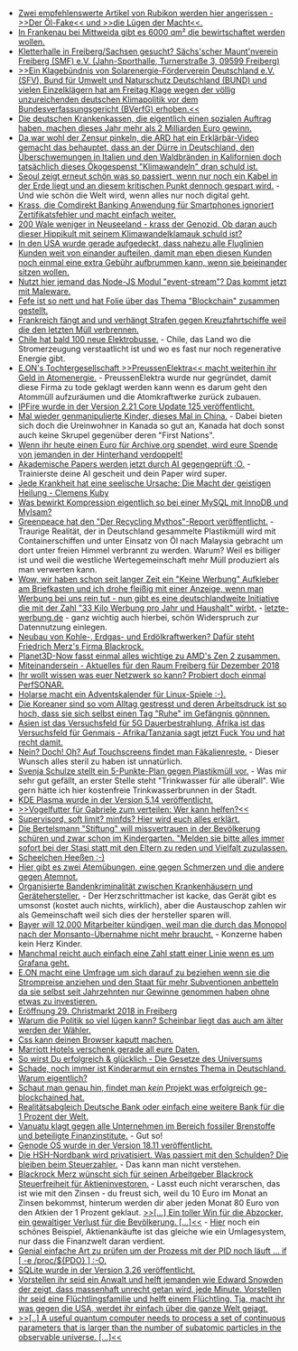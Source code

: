 * [Zwei empfehlenswerte Artikel von Rubikon werden hier angerissen - >>Der Öl-Fake<< und >>die Lügen der Macht<<.](http://www.niewiederkrieg.eu/?p=784)
* [In Frankenau bei Mittweida gibt es 6000 qm² die bewirtschaftet werden wollen.](https://bio-erzgebirge.de/wp/?p=16924)
* [Kletterhalle in Freiberg/Sachsen gesucht? Sächs'scher Maunt'nverein Freiberg (SMF) e.V. (Jahn-Sporthalle, Turnerstraße 3, 09599 Freiberg)](https://www.smf-ev.de)
* [>>Ein Klagebündnis von Solarenergie-Förderverein Deutschland e.V. (SFV), Bund für Umwelt und Naturschutz Deutschland (BUND) und vielen Einzelklägern hat am Freitag Klage wegen der völlig unzureichenden deutschen Klimapolitik vor dem Bundesverfassungsgericht (BVerfG) erhoben.<<](http://www.sonnenseite.com/de/politik/verfassungsklage-wegen-unzureichender-deutscher-klimapolitik.html)
* [Die deutschen Krankenkassen, die eigentlich einen sozialen Auftrag haben, machen dieses Jahr mehr als 2 Milliarden Euro gewinn.](https://www.neopresse.com/wissenschaft/unglaublich-auch-die-krankenkassen-machen-einen-milliardengewinn-wieder/)
* [Da war wohl der Zensur pinkeln, die ARD hat ein Erklärbär-Video gemacht das behauptet, dass an der Dürre in Deutschland, den Überschwemungen in Italien und den Waldbränden in Kalifornien doch tatsächlich dieses Ökogespenst "Klimawandeln" dran schuld ist.](https://blog.fefe.de/?ts=a502d366)
* [Seoul zeigt erneut schön was so passiert, wenn nur noch ein Kabel in der Erde liegt und an diesem kritischen Punkt dennoch gespart wird.](https://blog.fefe.de/?ts=a502d91a) - Und wie schön die Welt wird, wenn alles nur noch digital geht.
* [Krass, die Comdirekt Banking Anwendung für Smartphones ignoriert Zertifikatsfehler und macht einfach weiter.](https://blog.fefe.de/?ts=a502de88)
* [200 Wale weniger in Neuseeland - krass der Genozid. Ob daran auch dieser Hippikult mit seinem Klimawandelklamauk schuld ist?](https://netzfrauen.org/2018/11/26/newzealand-2/)
* [In den USA wurde gerade aufgedeckt, dass nahezu alle Fluglinien Kunden weit von einander aufteilen, damit man eben diesen Kunden noch einmal eine extra Gebühr aufbrummen kann, wenn sie beieinander sitzen wollen.](https://blog.fefe.de/?ts=a502f9c6)
* [Nutzt hier jemand das Node-JS Modul "event-stream"? Das kommt jetzt mit Maleware.](https://blog.fefe.de/?ts=a502fac9)
* [Fefe ist so nett und hat Folie über das Thema "Blockchain" zusammen gestellt.](https://blog.fefe.de/?ts=a5028113)
* [Frankreich fängt and und verhängt Strafen gegen Kreuzfahrtschiffe weil die den letzten Müll verbrennen.](https://blog.fefe.de/?ts=a5028ea5)
* [Chile hat bald 100 neue Elektrobusse.](http://www.sonnenseite.com/de/mobilitaet/yutong-bus-liefert-100-electrobusse-nach-chile.html) - Chile, das Land wo die Stromerzeugung verstaatlicht ist und wo es fast nur noch regenerative Energie gibt.
* [E.ON's Tochtergesellschaft >>PreussenElektra<< macht weiterhin ihr Geld in Atomenergie.](http://www.sonnenseite.com/de/wirtschaft/e.on-setzt-weiter-auf-atomenergie.html) - PreussenElektra wurde nur gegründet, damit diese Firma zu tode geklagt werden kann wenn es darum geht den Atommüll aufzuräumen und die Atomkraftwerke zurück zubauen.
* [IPFire wurde in der Version 2.21 Core Update 125 veröffentlicht.](https://www.pro-linux.de/news/1/26538/ipfire-221-core-update-125-unterst%C3%BCtzt-80211ac.html)
* [Mal wieder genmanipulierte Kinder, dieses Mal in China.](https://netzfrauen.org/2018/11/27/crispr-2/) - Dabei bieten sich doch die Ureinwohner in Kanada so gut an, Kanada hat doch sonst auch keine Skrupel gegenüber deren "First Nations".
* [Wenn ihr heute einen Euro für Archive.org spendet, wird eure Spende von jemanden in der Hinterhand verdoppelt!](https://blog.fefe.de/?ts=a503ab7b)
* [Akademische Papers werden jetzt durch AI gegengeprüft :O.](https://blog.fefe.de/?ts=a5039c29) - Trainierste deine AI gescheit und dein Paper wird super.
* [Jede Krankheit hat eine seelische Ursache: Die Macht der geistigen Heilung - Clemens Kuby](https://www.welt-im-wandel.tv/video/jede-krankheit-hat-eine-seelische-ursache-die-macht-der-geistigen-heilung-clemens-kuby/)
* [Was bewirkt Kompression eigentlich so bei einer MySQL mit InnoDB und MyIsam?](https://www.percona.com/blog/2018/11/23/compression-options-in-mysql-part-1/)
* [Greenpeace hat den "Der Recycling Mythos"-Report veröffentlicht.](http://www.sonnenseite.com/de/umwelt/plastik-aus-deutschland-vermuellt-malaysia.html) - Traurige Realität, der in Deutschland gesammelte Plastikmüll wird mit Containerschiffen und unter Einsatz von Öl nach Malaysia gebracht um dort unter freien Himmel verbrannt zu werden. Warum? Weil es billiger ist und weil die westliche Wertegemeinschaft mehr Müll produziert als man verwerten kann.
* [Wow, wir haben schon seit langer Zeit ein "Keine Werbung" Aufkleber am Briefkasten und ich drohe fleißig mit einer Anzeige, wenn man Werbung bei uns rein tut - nun gibt es eine deutschlandweite Initiative die mit der Zahl "33 Kilo Werbung pro Jahr und Haushalt" wirbt.](http://www.sonnenseite.com/de/umwelt/das-ende-von-briefkastenwerbung-in-deutschland.html) - [letzte-werbung.de](https://www.letzte-werbung.de/mitmachen/) - ganz wichtig auch hierbei, schön Widerspruch zur Datennutzung einlegen.
* [Neubau von Kohle-, Erdgas- und Erdölkraftwerken? Dafür steht Friedrich Merz's Firma Blackrock.](http://www.sonnenseite.com/de/politik/friedrich-merz-ist-mit-black-rock-einer-der-schlimmsten-anheizer-der-klimazerstoerung.html)
* [Planet3D-Now fasst einmal alles wichtige zu AMD's Zen 2 zusammen.](https://www.planet3dnow.de/cms/41904-amd-zen-2-und-rome-was-wir-bisher-wissen/)
* [Miteinandersein - Aktuelles für den Raum Freiberg für Dezember 2018](https://bio-erzgebirge.de/wp/?p=16918)
* [Ihr wollt wissen was euer Netzwerk so kann? Probiert doch einmal PerfSONAR.](https://opensource.com/article/18/11/how-test-your-network-perfsonar)
* [Holarse macht ein Adventskalender für Linux-Spiele :-).](https://www.pro-linux.de/news/1/26543/holarse-startet-linux-spiele-adventskalender.html)
* [Die Koreaner sind so vom Alltag gestresst und deren Arbeitsdruck ist so hoch, dass sie sich selbst einen Tag "Ruhe" im Gefängnis gönnnen.](https://blog.fefe.de/?ts=a500b13f)
* [Asien ist das Versuchsfeld für 5G Dauerbestrahlung, Afrika ist das Versuchsfeld für Genmais - Afrika/Tanzania sagt jetzt Fuck You und hat recht damit.](https://netzfrauen.org/2018/11/28/tanzania/)
* [Nein? Doch! Oh? Auf Touchscreens findet man Fäkalienreste.](https://blog.fefe.de/?ts=a5002507) - Dieser Wunsch alles steril zu haben ist unnatürlich.
* [Svenja Schulze stellt ein 5-Punkte-Plan gegen Plastikmüll vor.](https://www.careelite.de/umweltministerin-will-selbstverpflichtung-gegen-plastikmuell/) - Was mir sehr gut gefällt, an erster Stelle steht "Trinkwasser für alle überall". Wie gern hätte ich hier kostenfreie Trinkwasserbrunnen in der Stadt.
* [KDE Plasma wurde in der Version 5.14 veröffentlicht.](https://www.pro-linux.de/news/1/26547/kde-plasma-514-aktualisiert.html)
* [>>Vogelfutter für Gabriele zum verteilen: Wer kann helfen?<<](https://bio-erzgebirge.de/wp/?p=16982)
* [Supervisord, soft limit? minfds? Hier wird euch alles erklärt.](https://ma.ttias.be/increase-the-number-of-open-files-for-jobs-managed-by-supervisord/)
* [Die Bertelsmann "Stiftung" will missvertrauen in der Bevölkerung schüren und zwar schon im Kindergarten. "Melden sie bitte alles immer sofort bei der Stasi statt mit den Eltern zu reden und Vielfalt zuzulassen.](https://npr.news.eulu.info/2018/11/29/die-stasi-kommt-auf-leisen-sohlen/)
* [Scheelchen Heeßen :-)](https://www.so-geht-saechsisch.de/zu-hause-in-sachsen/heimat/drausseninsachsen-2-mehr-als-nur-ein-kaffee/)
* [Hier gibt es zwei Atemübungen, eine gegen Schmerzen und die andere gegen Atemnot.](https://www.smarticular.net/atemuebungen-gegen-schmerzen-fibromyalgie-atemnot-beruhigung/)
* [Organisierte Bandenkriminalität zwischen Krankenhäusern und Gerätehersteller.](https://blog.fefe.de/?ts=a2fef958) - Der Herzschrittmacher ist kacke, das Gerät gibt es umsonst (kostet auch nichts, wirklich), aber die Austauschop zahlen wir als Gemeinschaft weil sich dies der hersteller sparen will.
* [Bayer will 12.000 Mitarbeiter kündigen, weil man die durch das Monopol nach der Monsanto-Übernahme nicht mehr braucht.](https://blog.fefe.de/?ts=a2fef771) - Konzerne haben kein Herz Kinder.
* [Manchmal reicht auch einfach eine Zahl statt einer Linie wenn es um Grafana geht.](https://utcc.utoronto.ca/~cks/space/blog/sysadmin/SimpleGraphsAdvantage)
* [E.ON macht eine Umfrage um sich darauf zu beziehen wenn sie die Strompreise anziehen und den Staat für mehr Subventionen anbetteln da sie selbst seit Jahrzehnten nur Gewinne genommen haben ohne etwas zu investieren.](http://www.sonnenseite.com/de/umwelt/umfrage-deutsche-sehen-im-klimawandel-die-groesste-gesellschaftliche-herausforderung.html)
* [Eröffnung 29. Christmarkt 2018 in Freiberg](https://www.youtube.com/watch?v=i3pFG8Dlbfo)
* [Warum die Politik so viel lügen kann? Scheinbar liegt das auch am älter werden der Wähler.](https://blog.fefe.de/?ts=a2ff854f)
* [Css kann deinen Browser kaputt machen.](https://blog.fefe.de/?ts=a2fffe20)
* [Marriott Hotels verschenk gerade all eure Daten.](https://blog.fefe.de/?ts=a2fff983)
* [So wirst Du erfolgreich & glücklich - Die Gesetze des Universums](https://www.welt-im-wandel.tv/video/so-wirst-du-erfolgreich-gluecklich-die-gesetze-des-universums/)
* [Schade, noch immer ist Kinderarmut ein ernstes Thema in Deutschland. Warum eigentlich?](https://www.neopresse.com/politik/kinderarmut-bildungslosigkeit-die-erschreckende-bilanz-in-merkel-deutschland/)
* [Schaut man genau hin, findet man *kein* Projekt was erfolgreich ge-blockchained hat.](https://blog.fefe.de/?ts=a2fcd932)
* [Realitätsabgleich Deutsche Bank oder einfach eine weitere Bank für die 1 Prozent der Welt.](https://netzfrauen.org/2018/11/30/deutschebank/)
* [Vanuatu klagt gegen alle Unternehmen im Bereich fossiler Brenstoffe und beteiligte Finanzinstitute.](https://netzfrauen.org/2018/12/01/vanuatu-2/) - Gut so!
* [Genode OS wurde in der Version 18.11 veröffentlicht.](https://www.phoronix.com/scan.php?page=news_item&px=Genode-OS-18.11-Released)
* [Die HSH-Nordbank wird privatisiert. Was passiert mit den Schulden? Die bleiben beim Steuerzahler.](https://www.neopresse.com/wirtschaft/aufgedeckt-hsh-nordbank-wird-privatisiert-13-milliarden-euro-schaden-u-a-dank-spd-scholz/) - Das kann man nicht verstehen.
* [Blackrock Merz wünscht sich für seinen Arbeitgeber Blackrock Steuerfreiheit für Aktieninvestoren.](https://blog.fefe.de/?ts=a2fdf03f) - Lasst euch nicht verarschen, das ist wie mit den Zinsen - du freust sich, weil du 10 Euro im Monat an Zinsen bekommst, hinterum werden dir aber jeden Monat 80 Euro von den Atkien der 1 Prozent geklaut. [>>[...] Ein toller Win für die Abzocker, ein gewaltiger Verlust für die Bevölkerung. [...]<<](https://blog.fefe.de/?ts=a2fd2ad5) - [Hier](https://blog.fefe.de/?ts=a2fad4b7) noch ein schönes Beispiel, Aktienankäufte ist das gleiche wie ein Umlagesystem, nur dass die Finanzwelt daran verdient.
* [Genial einfache Art zu prüfen um der Prozess mit der PID noch läuft ... if [ -e /proc/${PDO} ] :-O.](https://utcc.utoronto.ca/~cks/space/blog/linux/CheckForPIDViaProc)
* [SQLite wurde in der Version 3.26 veröffentlicht.](https://www.phoronix.com/scan.php?page=news_item&px=SQLite-3.26-Released)
* [Vorstellen ihr seid ein Anwalt und helft jemanden wie Edward Snowden der zeigt, dass massenhaft unrecht getan wird, jede Minute. Vorstellen ihr seid eine Flüchtlingsfamilie und helft einem Flüchtling. Tja, macht ihr was gegen die USA, werdet ihr einfach über die ganze Welt gejagt.](https://blog.fefe.de/?ts=a2fd1f64)
* [>>[..] A useful quantum computer needs to process a set of continuous parameters that is larger than the number of subatomic particles in the observable universe. [...]<<](https://spectrum.ieee.org/computing/hardware/the-case-against-quantum-computing)
